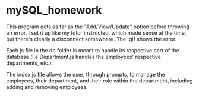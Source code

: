 # mySQL_homework
This program gets as far as the "Add/View/Update" option before throwing an error. I set it up like my tutor instructed, which made sense at the time, but there's clearly a disconnect somewhere.  The .gif shows the error.

Each js file in the db folder is meant to handle its respective part of the database (i.e Department.js handles the employees' respective departments, etc.).

The index.js file allows the user, through prompts, to manage the employees, their department, and their role within the department, including adding and removing employees.